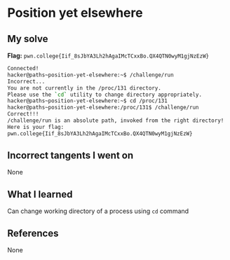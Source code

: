 # Position yet elsewhere

## My solve
**Flag:** `pwn.college{Iif_8sJbYA3Lh2hAgaIMcTCxxBo.QX4QTN0wyM1gjNzEzW}`

```bash
Connected!
hacker@paths~position-yet-elsewhere:~$ /challenge/run
Incorrect...
You are not currently in the /proc/131 directory.
Please use the `cd` utility to change directory appropriately.
hacker@paths~position-yet-elsewhere:~$ cd /proc/131
hacker@paths~position-yet-elsewhere:/proc/131$ /challenge/run
Correct!!!
/challenge/run is an absolute path, invoked from the right directory!
Here is your flag:
pwn.college{Iif_8sJbYA3Lh2hAgaIMcTCxxBo.QX4QTN0wyM1gjNzEzW}
```

## Incorrect tangents I went on
None

## What I learned
Can change working directory of a process using `cd` command

## References 
None
